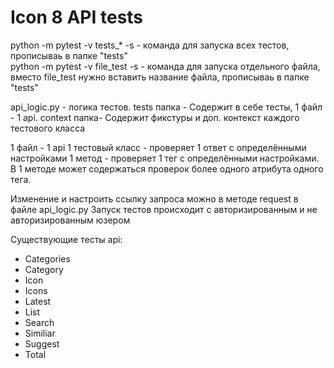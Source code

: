 # Icon 8 API tests

python -m pytest -v tests_* -s - команда для запуска всех тестов, прописываь в папке "tests"\
python -m pytest -v file_test -s -  команда для запуска отдельного файла, вместо file_test нужно вставить название файла, прописываь в папке "tests"

api_logic.py - логика тестов.
tests папка - Содержит в себе тесты, 1 файл - 1 api.
context папка- Содержит фикстуры и доп. контекст каждого тестового класса

1 файл - 1 api
1 тестовый класс - проверяет 1 ответ с определёнными настройками
1 метод - проверяет 1 тег  с определёнными настройками.
В 1 методе может содержаться проверок более одного атрибута одного тега.

Изменение и настроить ссылку запроса можно в методе request в файле api_logic.py
Запуск тестов происходит с авторизированным и не авторизированным юзером

Существующие тесты api:

- Categories
- Category
- Icon
- Icons
- Latest
- List
- Search
- Similiar
- Suggest
- Total











